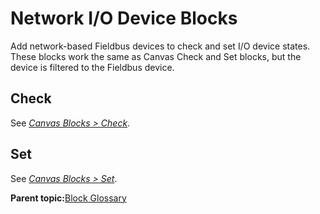 # Network I/O Device Blocks

Add network-based Fieldbus devices to check and set I/O device states. These blocks work the same as Canvas Check and Set blocks, but the device is filtered to the Fieldbus device.

## Check

See [*Canvas Blocks \> Check*](check_block.md).

## Set

See [*Canvas Blocks \> Set*](set_block.md).

**Parent topic:**[Block Glossary](../../6-Task-Canvas-App/Block_Glossary/block_glossary.md)

